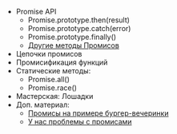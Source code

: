 - Promise API
  - Promise.prototype.then(result)
  - Promise.prototype.catch(error)
  - Promise.prototype.finally()
  - [Другие методы Промисов](https://developer.mozilla.org/ru/docs/Web/JavaScript/Reference/Global_Objects/Promise)
- Цепочки промисов
- Промисификация функций
- Статические методы:
  - Promise.all()
  - Promise.race()
- Мастерская: Лошадки
- Доп. материал:
  - [Промисы на примере бургер-вечеринки](https://habr.com/ru/company/nix/blog/323066/)
  - [У нас проблемы с промисами](https://habr.com/ru/company/mailru/blog/269465/)
